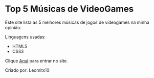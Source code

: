 # Top 5 Músicas de VideoGames

  Este site lista as 5 melhores músicas de jogos de vídeogames na minha opinião.
  
  Linguagens usadas:
 - HTML5
 - CSS3
  
  Clique <a href="https://leomitx10.github.io/Top-5-musicas-de-videogames/" target="_blank">Aqui</a> para entrar no site.
  
  Criado por: Leomitx10
